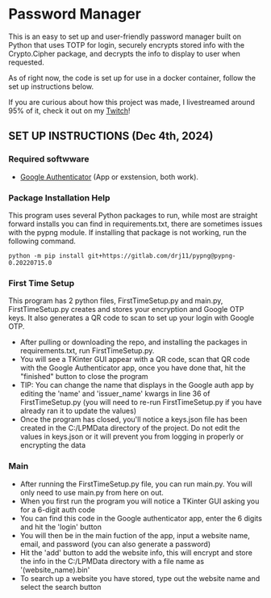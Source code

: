 # Password Manager

This is an easy to set up and user-friendly password manager built on Python that uses TOTP for login, securely encrypts stored info with the Crypto.Cipher package, and decrypts the info to display to user when requested.

As of right now, the code is set up for use in a docker container, follow the set up instructions below.

If you are curious about how this project was made, I livestreamed around 95% of it, check it out on my [Twitch](https://www.twitch.tv/codingwithholmes)!

## SET UP INSTRUCTIONS (Dec 4th, 2024)

### Required softwware
- [Google Authenticator](https://chromewebstore.google.com/detail/authenticator/bhghoamapcdpbohphigoooaddinpkbai?pli=1) (App or exstension, both work).

### Package Installation Help
This program uses several Python packages to run, while most are straight forward installs you can find in requirements.txt, there are sometimes issues with the pypng module. If installing that package is not working, run the following command. 

```
python -m pip install git+https://gitlab.com/drj11/pypng@pypng-0.20220715.0
```

### First Time Setup
This program has 2 python files, FirstTimeSetup.py and main.py, FirstTimeSetup.py creates and stores your encryption and Google OTP keys. It also generates a QR code to scan to set up your login with Google OTP.
- After pulling or downloading the repo, and installing the packages in requirements.txt, run FirstTimeSetup.py.
- You will see a TKinter GUI appear with a QR code, scan that QR code with the Google Authenticator app, once you have done that, hit the "finished" button to close the program
- TIP: You can change the name that displays in the Google auth app by editing the 'name' and 'issuer_name' kwargs in line 36 of FirstTimeSetup.py (you will need to re-run FirstTimeSetup.py if you have already ran it to update the values) 
- Once the program has closed, you'll notice a keys.json file has been created in the C:/LPMData directory of the project. Do not edit the values in keys.json or it will prevent you from logging in properly or encrypting the data


### Main 
- After running the FirstTimeSetup.py file, you can run main.py. You will only need to use main.py from here on out. 
- When you first run the program you will notice a TKinter GUI asking you for a 6-digit auth code
- You can find this code in the Google authenticator app, enter the 6 digits and hit the 'login' button
- You will then be in the main fuction of the app, input a website name, email, and password (you can also generate a password) 
- Hit the 'add' button to add the website info, this will encrypt and store the info in the C:/LPMData directory with a file name as '(website_name).bin'
- To search up a website you have stored, type out the website name and select the search button

